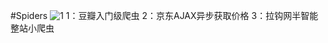 #Spiders
![1](http://ww4.sinaimg.cn/large/7305b707jw1f248r413qjj202r03j3yf.jpg)
1：豆瓣入门级爬虫
2：京东AJAX异步获取价格 
3：拉钩网半智能整站小爬虫
